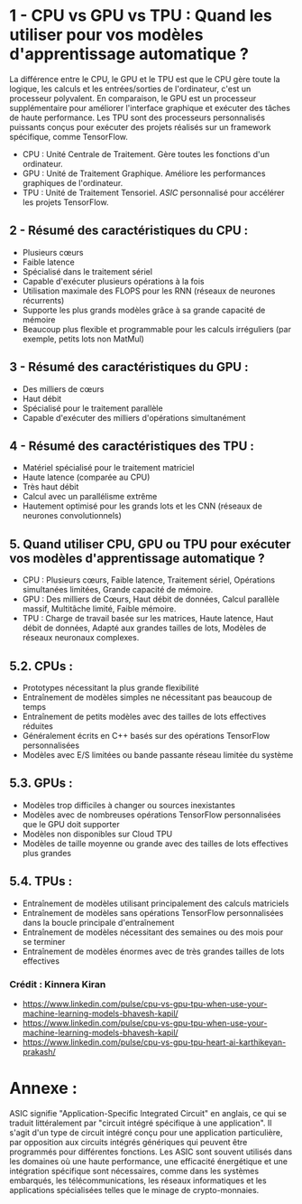 # 1 - CPU vs GPU vs TPU : Quand les utiliser pour vos modèles d'apprentissage automatique ?

La différence entre le CPU, le GPU et le TPU est que le CPU gère toute la logique, les calculs et les entrées/sorties de l'ordinateur, c'est un processeur polyvalent. En comparaison, le GPU est un processeur supplémentaire pour améliorer l'interface graphique et exécuter des tâches de haute performance. Les TPU sont des processeurs personnalisés puissants conçus pour exécuter des projets réalisés sur un framework spécifique, comme TensorFlow.

- CPU : Unité Centrale de Traitement. Gère toutes les fonctions d'un ordinateur.
- GPU : Unité de Traitement Graphique. Améliore les performances graphiques de l'ordinateur.
- TPU : Unité de Traitement Tensoriel. *ASIC* personnalisé pour accélérer les projets TensorFlow.

## 2 - Résumé des caractéristiques du CPU :

- Plusieurs cœurs
- Faible latence
- Spécialisé dans le traitement sériel
- Capable d'exécuter plusieurs opérations à la fois
- Utilisation maximale des FLOPS pour les RNN (réseaux de neurones récurrents)
- Supporte les plus grands modèles grâce à sa grande capacité de mémoire
- Beaucoup plus flexible et programmable pour les calculs irréguliers (par exemple, petits lots non MatMul)

## 3 - Résumé des caractéristiques du GPU :

- Des milliers de cœurs
- Haut débit
- Spécialisé pour le traitement parallèle
- Capable d'exécuter des milliers d'opérations simultanément

## 4 - Résumé des caractéristiques des TPU :

- Matériel spécialisé pour le traitement matriciel
- Haute latence (comparée au CPU)
- Très haut débit
- Calcul avec un parallélisme extrême
- Hautement optimisé pour les grands lots et les CNN (réseaux de neurones convolutionnels)

## 5. Quand utiliser CPU, GPU ou TPU pour exécuter vos modèles d'apprentissage automatique ?

- CPU : Plusieurs cœurs, Faible latence, Traitement sériel, Opérations simultanées limitées, Grande capacité de mémoire.
- GPU : Des milliers de Cœurs, Haut débit de données, Calcul parallèle massif, Multitâche limité, Faible mémoire.
- TPU : Charge de travail basée sur les matrices, Haute latence, Haut débit de données, Adapté aux grandes tailles de lots, Modèles de réseaux neuronaux complexes.

## 5.2. CPUs :

- Prototypes nécessitant la plus grande flexibilité
- Entraînement de modèles simples ne nécessitant pas beaucoup de temps
- Entraînement de petits modèles avec des tailles de lots effectives réduites
- Généralement écrits en C++ basés sur des opérations TensorFlow personnalisées
- Modèles avec E/S limitées ou bande passante réseau limitée du système

## 5.3. GPUs :

- Modèles trop difficiles à changer ou sources inexistantes
- Modèles avec de nombreuses opérations TensorFlow personnalisées que le GPU doit supporter
- Modèles non disponibles sur Cloud TPU
- Modèles de taille moyenne ou grande avec des tailles de lots effectives plus grandes

## 5.4. TPUs :

- Entraînement de modèles utilisant principalement des calculs matriciels
- Entraînement de modèles sans opérations TensorFlow personnalisées dans la boucle principale d'entraînement
- Entraînement de modèles nécessitant des semaines ou des mois pour se terminer
- Entraînement de modèles énormes avec de très grandes tailles de lots effectives

### Crédit : Kinnera Kiran
- https://www.linkedin.com/pulse/cpu-vs-gpu-tpu-when-use-your-machine-learning-models-bhavesh-kapil/
- https://www.linkedin.com/pulse/cpu-vs-gpu-tpu-when-use-your-machine-learning-models-bhavesh-kapil/
- https://www.linkedin.com/pulse/cpu-vs-gpu-tpu-heart-ai-karthikeyan-prakash/

# Annexe :
ASIC signifie "Application-Specific Integrated Circuit" en anglais, ce qui se traduit littéralement par "circuit intégré spécifique à une application". 
Il s'agit d'un type de circuit intégré conçu pour une application particulière, par opposition aux circuits intégrés génériques qui peuvent être programmés pour différentes fonctions. 
Les ASIC sont souvent utilisés dans les domaines où une haute performance, une efficacité énergétique et une intégration spécifique sont nécessaires, comme dans les systèmes embarqués, les télécommunications, les réseaux informatiques et les applications spécialisées telles que le minage de crypto-monnaies.
